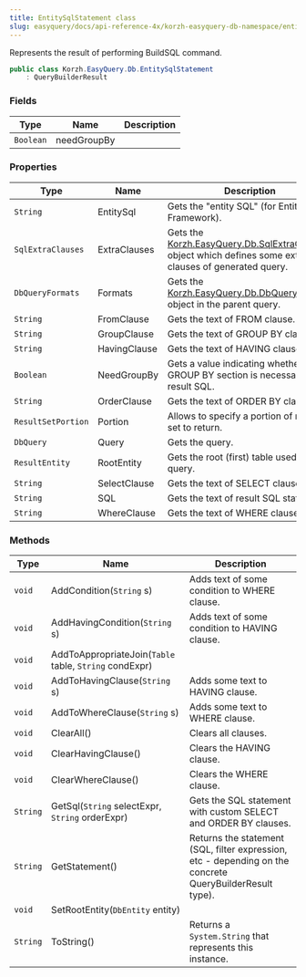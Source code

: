 ```yaml
---
title: EntitySqlStatement class
slug: easyquery/docs/api-reference-4x/korzh-easyquery-db-namespace/entitysqlstatement-class
---
```



Represents the result of performing BuildSQL command.
```csharp
public class Korzh.EasyQuery.Db.EntitySqlStatement
    : QueryBuilderResult

```

### Fields

| Type | Name | Description | 
| --- | --- | --- | 
| `Boolean` | needGroupBy |  | 


### Properties

| Type | Name | Description | 
| --- | --- | --- | 
| `String` | EntitySql | Gets the "entity SQL" (for Entity Framework). | 
| `SqlExtraClauses` | ExtraClauses | Gets the [Korzh.EasyQuery.Db.SqlExtraClauses](/api-reference-4x/korzh-easyquery-db-namespace/sqlextraclauses-class) object which defines some extra clauses of generated query. | 
| `DbQueryFormats` | Formats | Gets the [Korzh.EasyQuery.Db.DbQueryFormats](/api-reference-4x/korzh-easyquery-db-namespace/dbqueryformats-class) object in the parent query. | 
| `String` | FromClause | Gets the text of FROM clause. | 
| `String` | GroupClause | Gets the text of GROUP BY clause. | 
| `String` | HavingClause | Gets the text of HAVING clause. | 
| `Boolean` | NeedGroupBy | Gets a value indicating whether GROUP BY section is necessary in result SQL. | 
| `String` | OrderClause | Gets the text of ORDER BY clause. | 
| `ResultSetPortion` | Portion | Allows to specify a portion of result set to return. | 
| `DbQuery` | Query | Gets the query. | 
| `ResultEntity` | RootEntity | Gets the root (first) table used in query. | 
| `String` | SelectClause | Gets the text of SELECT clause. | 
| `String` | SQL | Gets the text of result SQL statement. | 
| `String` | WhereClause | Gets the text of WHERE clause. | 


### Methods

| Type | Name | Description | 
| --- | --- | --- | 
| `void` | AddCondition(`String` s) | Adds text of some condition to WHERE clause. | 
| `void` | AddHavingCondition(`String` s) | Adds text of some condition to HAVING clause. | 
| `void` | AddToAppropriateJoin(`Table` table, `String` condExpr) |  | 
| `void` | AddToHavingClause(`String` s) | Adds some text to HAVING clause. | 
| `void` | AddToWhereClause(`String` s) | Adds some text to WHERE clause. | 
| `void` | ClearAll() | Clears all clauses. | 
| `void` | ClearHavingClause() | Clears the HAVING clause. | 
| `void` | ClearWhereClause() | Clears the WHERE clause. | 
| `String` | GetSql(`String` selectExpr, `String` orderExpr) | Gets the SQL statement with custom SELECT and ORDER BY clauses. | 
| `String` | GetStatement() | Returns the statement (SQL, filter expression, etc - depending on the concrete QueryBuilderResult type). | 
| `void` | SetRootEntity(`DbEntity` entity) |  | 
| `String` | ToString() | Returns a `System.String` that represents this instance. |